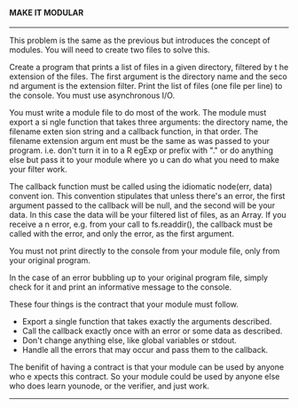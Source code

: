 #### MAKE IT MODULAR
-----
This problem is the same as the previous but introduces the concept of modules.
You will need to create two files to solve this.

Create a program that prints a list of files in a given directory, filtered by t
he extension of the files. The first argument is the directory name and the seco
nd argument is the extension filter. Print the list of files (one file per line)
 to the console. You must use asynchronous I/O.

You must write a module file to do most of the work. The module must export a si
ngle function that takes three arguments: the directory name, the filename exten
sion string and a callback function, in that order. The filename extension argum
ent must be the same as was passed to your program. i.e. don't turn it in to a R
egExp or prefix with "." or do anything else but pass it to your module where yo
u can do what you need to make your filter work.

The callback function must be called using the idiomatic node(err, data) convent
ion. This convention stipulates that unless there's an error, the first argument
 passed to the callback will be null, and the second will be your data. In this
case the data will be your filtered list of files, as an Array. If you receive a
n error, e.g. from your call to  fs.readdir(), the callback must be called with
the error, and only the error, as the first argument.

You must not print directly to the console from your module file, only from your
 original program.

In the case of an error bubbling up to your original program file, simply check
for it and print an informative message to the console.

These four things is the contract that your module must follow.

  * Export a single function that takes exactly the arguments described.
  * Call the callback exactly once with an error or some data as described.
  * Don't change anything else, like global variables or stdout.
  * Handle all the errors that may occur and pass them to the callback.

The benifit of having a contract is that your module can be used by anyone who e
xpects this contract. So your module could be used by anyone else who does learn
younode, or the verifier, and just work.

-------------------------------------------------------------------------------
